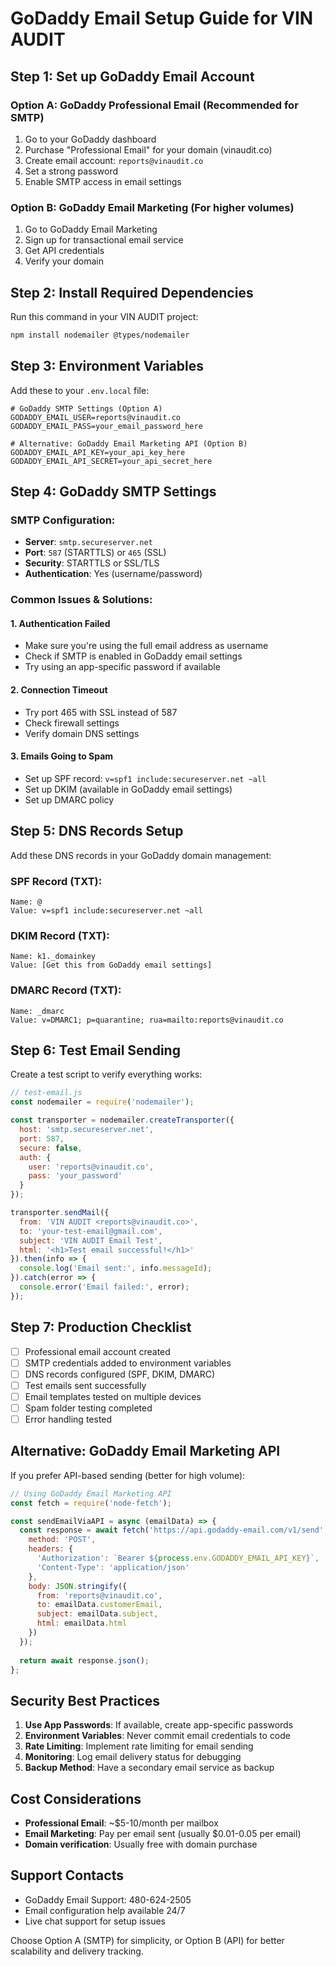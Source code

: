 # GoDaddy Email Setup Guide for VIN AUDIT

## Step 1: Set up GoDaddy Email Account

### Option A: GoDaddy Professional Email (Recommended for SMTP)
1. Go to your GoDaddy dashboard
2. Purchase "Professional Email" for your domain (vinaudit.co)
3. Create email account: `reports@vinaudit.co`
4. Set a strong password
5. Enable SMTP access in email settings

### Option B: GoDaddy Email Marketing (For higher volumes)
1. Go to GoDaddy Email Marketing
2. Sign up for transactional email service
3. Get API credentials
4. Verify your domain

## Step 2: Install Required Dependencies

Run this command in your VIN AUDIT project:

```bash
npm install nodemailer @types/nodemailer
```

## Step 3: Environment Variables

Add these to your `.env.local` file:

```env
# GoDaddy SMTP Settings (Option A)
GODADDY_EMAIL_USER=reports@vinaudit.co
GODADDY_EMAIL_PASS=your_email_password_here

# Alternative: GoDaddy Email Marketing API (Option B)
GODADDY_EMAIL_API_KEY=your_api_key_here
GODADDY_EMAIL_API_SECRET=your_api_secret_here
```

## Step 4: GoDaddy SMTP Settings

### SMTP Configuration:
- **Server**: `smtp.secureserver.net`
- **Port**: `587` (STARTTLS) or `465` (SSL)
- **Security**: STARTTLS or SSL/TLS
- **Authentication**: Yes (username/password)

### Common Issues & Solutions:

#### 1. Authentication Failed
- Make sure you're using the full email address as username
- Check if SMTP is enabled in GoDaddy email settings
- Try using an app-specific password if available

#### 2. Connection Timeout
- Try port 465 with SSL instead of 587
- Check firewall settings
- Verify domain DNS settings

#### 3. Emails Going to Spam
- Set up SPF record: `v=spf1 include:secureserver.net ~all`
- Set up DKIM (available in GoDaddy email settings)
- Set up DMARC policy

## Step 5: DNS Records Setup

Add these DNS records in your GoDaddy domain management:

### SPF Record (TXT):
```
Name: @
Value: v=spf1 include:secureserver.net ~all
```

### DKIM Record (TXT):
```
Name: k1._domainkey
Value: [Get this from GoDaddy email settings]
```

### DMARC Record (TXT):
```
Name: _dmarc
Value: v=DMARC1; p=quarantine; rua=mailto:reports@vinaudit.co
```

## Step 6: Test Email Sending

Create a test script to verify everything works:

```javascript
// test-email.js
const nodemailer = require('nodemailer');

const transporter = nodemailer.createTransporter({
  host: 'smtp.secureserver.net',
  port: 587,
  secure: false,
  auth: {
    user: 'reports@vinaudit.co',
    pass: 'your_password'
  }
});

transporter.sendMail({
  from: 'VIN AUDIT <reports@vinaudit.co>',
  to: 'your-test-email@gmail.com',
  subject: 'VIN AUDIT Email Test',
  html: '<h1>Test email successful!</h1>'
}).then(info => {
  console.log('Email sent:', info.messageId);
}).catch(error => {
  console.error('Email failed:', error);
});
```

## Step 7: Production Checklist

- [ ] Professional email account created
- [ ] SMTP credentials added to environment variables
- [ ] DNS records configured (SPF, DKIM, DMARC)
- [ ] Test emails sent successfully
- [ ] Email templates tested on multiple devices
- [ ] Spam folder testing completed
- [ ] Error handling tested

## Alternative: GoDaddy Email Marketing API

If you prefer API-based sending (better for high volume):

```javascript
// Using GoDaddy Email Marketing API
const fetch = require('node-fetch');

const sendEmailViaAPI = async (emailData) => {
  const response = await fetch('https://api.godaddy-email.com/v1/send', {
    method: 'POST',
    headers: {
      'Authorization': `Bearer ${process.env.GODADDY_EMAIL_API_KEY}`,
      'Content-Type': 'application/json'
    },
    body: JSON.stringify({
      from: 'reports@vinaudit.co',
      to: emailData.customerEmail,
      subject: emailData.subject,
      html: emailData.html
    })
  });
  
  return await response.json();
};
```

## Security Best Practices

1. **Use App Passwords**: If available, create app-specific passwords
2. **Environment Variables**: Never commit email credentials to code
3. **Rate Limiting**: Implement rate limiting for email sending
4. **Monitoring**: Log email delivery status for debugging
5. **Backup Method**: Have a secondary email service as backup

## Cost Considerations

- **Professional Email**: ~$5-10/month per mailbox
- **Email Marketing**: Pay per email sent (usually $0.01-0.05 per email)
- **Domain verification**: Usually free with domain purchase

## Support Contacts

- GoDaddy Email Support: 480-624-2505
- Email configuration help available 24/7
- Live chat support for setup issues

Choose Option A (SMTP) for simplicity, or Option B (API) for better scalability and delivery tracking.